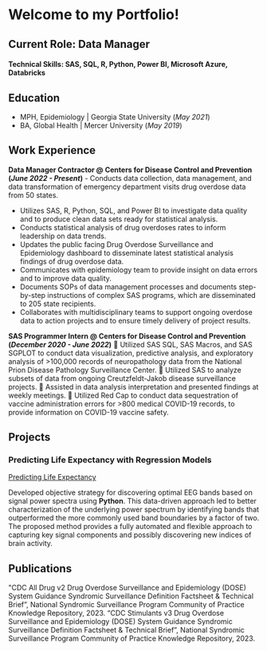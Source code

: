 # Welcome to my Portfolio!

## Current Role: Data Manager

#### Technical Skills: SAS, SQL, R, Python, Power BI, Microsoft Azure, Databricks

## Education
- MPH, Epidemiology | Georgia State University (_May 2021_)								       		
- BA, Global Health	| Mercer University (_May 2019_)	 			        		

## Work Experience
**Data Manager Contractor @ Centers for Disease Control and Prevention (_June 2022 - Present_)**	- Conducts data collection, data management, and data transformation of emergency department visits drug overdose data from 50 states.
- Utilizes SAS, R, Python, SQL, and Power BI to investigate data quality and to produce clean data sets ready for statistical analysis.
- Conducts statistical analysis of drug overdoses rates to inform leadership on data trends.
- Updates the public facing Drug Overdose Surveillance and Epidemiology dashboard to disseminate latest statistical analysis findings of drug overdose data.
- Communicates with epidemiology team to provide insight on data errors and to improve data quality.
- Documents SOPs of data management processes and documents step-by-step instructions of complex SAS programs, which are disseminated to 205 state recipients.
- Collaborates with multidisciplinary teams to support ongoing overdose data to action projects and to ensure timely delivery of project results.


**SAS Programmer Intern @ Centers for Disease Control and Prevention (_December 2020 - June 2022_)**
	Utilized SAS SQL, SAS Macros, and SAS SGPLOT to conduct data visualization, predictive analysis, and exploratory analysis of  >100,000 records of neuropathology data from the National Prion Disease Pathology Surveillance Center.
	Utilized SAS to analyze subsets of data from ongoing Creutzfeldt-Jakob disease surveillance projects.
	Assisted in data analysis interpretation and presented findings at weekly meetings. 
	Utilized Red Cap to conduct data sequestration of vaccine administration errors for >800 medical COVID-19 records, to provide information on COVID-19 vaccine safety.


## Projects
### Predicting Life Expectancy with Regression Models
[Predicting Life Expectancy](https://github.com/ANMVI/GA-final-project)

Developed objective strategy for discovering optimal EEG bands based on signal power spectra using **Python**. This data-driven approach led to better characterization of the underlying power spectrum by identifying bands that outperformed the more commonly used band boundaries by a factor of two. The proposed method provides a fully automated and flexible approach to capturing key signal components and possibly discovering new indices of brain activity.


## Publications
"CDC All Drug v2 Drug Overdose Surveillance and Epidemiology (DOSE) System Guidance Syndromic Surveillance Definition Factsheet & Technical Brief”, National Syndromic Surveillance Program Community of Practice Knowledge Repository, 2023.
“CDC Stimulants v3 Drug Overdose Surveillance and Epidemiology (DOSE) System Guidance Syndromic Surveillance Definition Factsheet & Technical Brief”, National Syndromic Surveillance Program Community of Practice Knowledge Repository, 2023.
